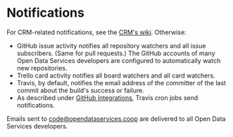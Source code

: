 # Notifications

For CRM-related notifications, see the [CRM's wiki](https://crm.open-contracting.org/projects/ocds/wiki/Alert_settings). Otherwise:

* GitHub issue activity notifies all repository watchers and all issue subscribers. (Same for pull requests.) The GitHub accounts of many Open Data Services developers are configured to automatically watch new repositories.
* Trello card activity notifies all board watchers and all card watchers.
* Travis, by default, notifies the email address of the committer of the last commit about the build's success or failure.
* As described under [GitHub integrations](../github/integrations), Travis cron jobs send notifications.

Emails sent to code@opendataservices.coop are delivered to all Open Data Services developers.
